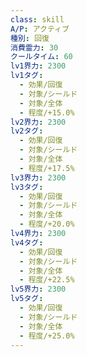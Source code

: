 ```yaml
---
class: skill
A/P: アクティブ
種別: 回復
消費霊力: 30
クールタイム: 60
lv1界力: 2300
lv1タグ:
  - 効果/回復
  - 対象/シールド
  - 対象/全体
  - 程度/+15.0%
lv2界力: 2300
lv2タグ:
  - 効果/回復
  - 対象/シールド
  - 対象/全体
  - 程度/+17.5%
lv3界力: 2300
lv3タグ:
  - 効果/回復
  - 対象/シールド
  - 対象/全体
  - 程度/+20.0%
lv4界力: 2300
lv4タグ:
  - 効果/回復
  - 対象/シールド
  - 対象/全体
  - 程度/+22.5%
lv5界力: 2300
lv5タグ:
  - 効果/回復
  - 対象/シールド
  - 対象/全体
  - 程度/+25.0%
---
```

 